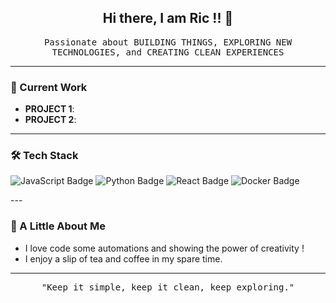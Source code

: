 
<h2 align="center">Hi there,  I am Ric !!  👋</h2>

<p align="center">
  <samp>
    Passionate about BUILDING THINGS, EXPLORING NEW TECHNOLOGIES, and CREATING CLEAN EXPERIENCES
  </samp>
</p>

---

### 🚀 Current Work
- **PROJECT 1**: 
- **PROJECT 2**: 

---

### 🛠️ Tech Stack


<p>
  <img src="https://img.shields.io/badge/Language-JavaScript-informational?style=flat-square&logo=javascript&color=F7DF1E" alt="JavaScript Badge">
  <img src="https://img.shields.io/badge/Language-Python-informational?style=flat-square&logo=python&color=3776AB" alt="Python Badge">
  <img src="https://img.shields.io/badge/Framework-React-informational?style=flat-square&logo=react&color=61DAFB" alt="React Badge">
  <img src="https://img.shields.io/badge/Tool-Docker-informational?style=flat-square&logo=docker&color=2496ED" alt="Docker Badge">

</p>
---

### 💬 A Little About Me
- I love code some automations and showing the power of creativity ! 
- I enjoy a slip of tea and coffee in my spare time.

---

<p align="center">
  <samp>
    "Keep it simple, keep it clean, keep exploring."
  </samp>
</p>
